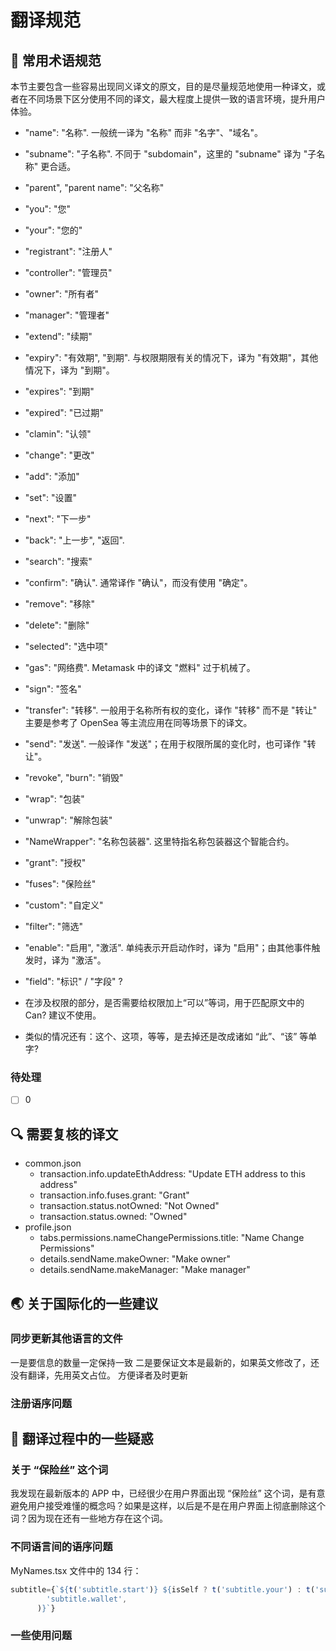 # 翻译规范

## 📌 常用术语规范

本节主要包含一些容易出现同义译文的原文，目的是尽量规范地使用一种译文，或者在不同场景下区分使用不同的译文，最大程度上提供一致的语言环境，提升用户体验。

- "name": "名称". 一般统一译为 "名称" 而非 "名字"、"域名"。
- "subname": "子名称". 不同于 "subdomain"，这里的 "subname" 译为 "子名称" 更合适。
- "parent", "parent name": "父名称"
- "you": "您"
- "your": "您的"
- "registrant": "注册人"
- "controller": "管理员"
- "owner": "所有者"
- "manager": "管理者"
- "extend": "续期"
- "expiry": "有效期", "到期". 与权限期限有关的情况下，译为 "有效期"，其他情况下，译为 "到期"。
- "expires": "到期"
- "expired": "已过期"
- "clamin": "认领"
- "change": "更改"
- "add": "添加"
- "set": "设置"
- "next": "下一步"
- "back": "上一步", "返回".
- "search": "搜索"
- "confirm": "确认". 通常译作 "确认"，而没有使用 "确定"。
- "remove": "移除"
- "delete": "删除"
- "selected": "选中项"
- "gas": "网络费". Metamask 中的译文 "燃料" 过于机械了。
- "sign": "签名"
- "transfer": "转移". 一般用于名称所有权的变化，译作 "转移" 而不是 "转让" 主要是参考了 OpenSea 等主流应用在同等场景下的译文。
- "send": "发送". 一般译作 "发送"；在用于权限所属的变化时，也可译作 "转让"。
- "revoke", "burn": "销毁"
- "wrap": "包装"
- "unwrap": "解除包装"
- "NameWrapper": "名称包装器". 这里特指名称包装器这个智能合约。
- "grant": "授权"
- "fuses": "保险丝"
- "custom": "自定义"

- "filter": "筛选"
- "enable": "启用", "激活". 单纯表示开启动作时，译为 "启用"；由其他事件触发时，译为 "激活"。

- "field": "标识" / "字段" ?

- 在涉及权限的部分，是否需要给权限加上“可以”等词，用于匹配原文中的 Can? 建议不使用。
- 类似的情况还有：这个、这项，等等，是去掉还是改成诸如 “此”、“该” 等单字?

### 待处理

- [ ] 0

## 🔍 需要复核的译文

- common.json
  - transaction.info.updateEthAddress: "Update ETH address to this address"
  - transaction.info.fuses.grant: "Grant"
  - transaction.status.notOwned: "Not Owned"
  - transaction.status.owned: "Owned"
- profile.json
  - tabs.permissions.nameChangePermissions.title: "Name Change Permissions"
  - details.sendName.makeOwner: "Make owner"
  - details.sendName.makeManager: "Make manager"

## 🌏 关于国际化的一些建议

### 同步更新其他语言的文件

一是要信息的数量一定保持一致
二是要保证文本是最新的，如果英文修改了，还没有翻译，先用英文占位。
方便译者及时更新

### 注册语序问题

## 🤔 翻译过程中的一些疑惑

### 关于 “保险丝” 这个词

我发现在最新版本的 APP 中，已经很少在用户界面出现 “保险丝” 这个词，是有意避免用户接受难懂的概念吗？如果是这样，以后是不是在用户界面上彻底删除这个词？因为现在还有一些地方存在这个词。

### 不同语言间的语序问题

MyNames.tsx 文件中的 134 行：

```ts
subtitle={`${t('subtitle.start')} ${isSelf ? t('subtitle.your') : t('subtitle.this')} ${t(
        'subtitle.wallet',
      )}`}
```

### 一些使用问题
